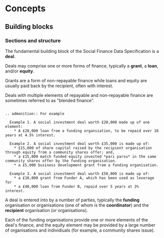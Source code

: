 Concepts
========

## Building blocks

### Sections and structure

The fundamental building block of the Social Finance Data Specification is a **deal**.

Deals may comprise one or more forms of finance, typically a **grant**, a **loan**, and/or **equity**.

Grants are a form of non-repayable finance while loans and equity are usually paid back by the recipient, often with interest.

Deals with multiple elements of repayable and non-repayable finance are sometimes referred to as "blended finance".

```eval_rst

.. admonition:: For example

  Example 1. A social investment deal worth £20,000 made up of one element:  
    * A £20,000 loan from a funding organsiation, to be repaid over 10 years at 4.5% interest.

  Example 2. A social investment deal worth £35,000 is made up of:  
    * £15,000 of share capital raised by the recipient organisation through equity from a community shares offer; and,
    * a £15,000 match funded equity invested *pari parsu* in the same community shares offer by the funding organisation.  
    * a £5,000 business development grant from a funding organisation.  

  Example 3. A social investment deal worth £50,000 is made up of:  
    * a £10,000 grant from Funder A, which has been used as leverage for  
    * a £40,000 loan from Funder B, repaid over 5 years at 3% interest.  

```

A deal is entered into by a number of parties, typically the **funding** organisation or organisations (one of whom is the **coordinator**) and the **recipient** organisation (or organisations).

Each of the funding organisations provide one or more elements of the deal's finance, and the equity element may be provided by a large number of organisations and individiuals (for example, a community shares issue).

